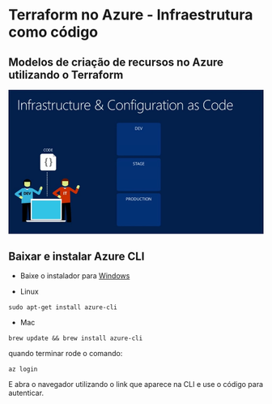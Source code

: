 # Terraform no Azure - Infraestrutura como código
## Modelos de criação de recursos no Azure utilizando o Terraform

<img src=".github\infraasacode.jpg" />

## Baixar e instalar  Azure CLI

 - Baixe o instalador para [Windows](https://aka.ms/installazurecliwindows) 
 
 - Linux 
 ```
 sudo apt-get install azure-cli
 ```
 - Mac
 ```
 brew update && brew install azure-cli
 ```
  quando terminar rode o comando:
 ```
 az login
 ```
 E abra o navegador utilizando o link que aparece na CLI e use o código para autenticar.
